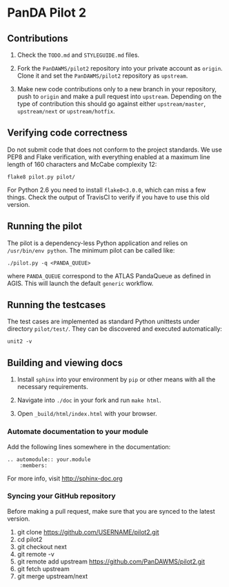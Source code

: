 # PanDA Pilot 2

## Contributions

1. Check the ``TODO.md`` and ``STYLEGUIDE.md`` files.

2. Fork the ``PanDAWMS/pilot2`` repository into your private account as ``origin``. Clone it and set the ``PanDAWMS/pilot2`` repository as ``upstream``.

3. Make new code contributions only to a new branch in your repository, push to ``origin`` and make a pull request into ``upstream``. Depending on the type of contribution this should go against either ``upstream/master``, ``upstream/next`` or ``upstream/hotfix``.

## Verifying code correctness

Do not submit code that does not conform to the project standards. We use PEP8 and Flake verification, with everything enabled at a maximum line length of 160 characters and McCabe complexity 12:

    flake8 pilot.py pilot/

For Python 2.6 you need to install ``flake8<3.0.0``, which can miss a few things. Check the output of TravisCI to verify if you have to use this old version.

## Running the pilot

The pilot is a dependency-less Python application and relies on ``/usr/bin/env python``. The minimum pilot can be called like:

    ./pilot.py -q <PANDA_QUEUE>

where ``PANDA_QUEUE`` correspond to the ATLAS PandaQueue as defined in AGIS. This will launch the default ``generic`` workflow.

## Running the testcases

The test cases are implemented as standard Python unittests under directory ``pilot/test/``. They can be discovered and executed automatically:

    unit2 -v

## Building and viewing docs

1. Install ``sphinx`` into your environment by ``pip`` or other means with all the necessary requirements.

2. Navigate into ``./doc`` in your fork and run ``make html``.

3. Open ``_build/html/index.html`` with your browser.

### Automate documentation to your module

Add the following lines somewhere in the documentation:

    .. automodule:: your.module
        :members:

For more info, visit http://sphinx-doc.org

### Syncing your GitHub repository

Before making a pull request, make sure that you are synced to the latest version.

1. git clone https://github.com/USERNAME/pilot2.git
2. cd pilot2
3. git checkout next
4. git remote -v
5. git remote add upstream https://github.com/PanDAWMS/pilot2.git
6. git fetch upstream
7. git merge upstream/next
